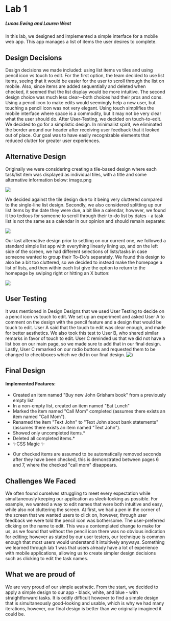 # Lab 1
##### Lucas Ewing and Lauren West

In this lab, we designed and implemented a simple interface for a mobile web app. This app manages a list of items the user desires to complete. 
## Design Decisions
Design decisions we made included: using list items vs tiles and using pencil icon vs touch to edit. For the first option, the team decided to use list items, seeing that it would be easier for the user to scroll through the list on mobile. Also, since items are added sequentially and deleted when checked, it seemed that the list display would be more intuitive. 
The second design choice was much less clear--both choices had their pros and cons. Using a pencil icon to make edits would seemingly help a new user, but touching a pencil icon was not very elegant. Using touch simplifies the mobile interface where space is a commodity, but it may not be very clear what the user should do. After User-Testing, we decided on touch-to-edit.
We decided to go for a simplistic design. In minimalist spirit, we eliminated the border around our header after receiving user feedback that it looked out of place. Our goal was to have easily recognizable elements that reduced clutter for greater user experiences. 

## Alternative Design
Originally we were considering creating a tile-based design where each task/list item was displayed as individual tiles, with a title and some alternative information below:
image.png

![](https://user-images.githubusercontent.com/54875885/134599155-7cfdb068-7723-4ee4-8caf-c17f2df2b9c7.png)

We decided against the tile design due to it being very cluttered compared to the single-line list design.
Secondly, we also considered splitting up our list items by the date they were due, a bit like a calendar, however, we found it too tedious for someone to scroll through their to-do list by dates - a task list is not the same as a calendar in our opinion and should remain separate:

![](https://user-images.githubusercontent.com/54875885/134599173-99db41f8-2498-42b8-ad3c-f612856261a5.png)


 Our last alternative design prior to settling on our current one, we followed a standard simple list app with everything linearly lining up, and on the left side of the screen, we had different selections of lists/tasks in case someone wanted to group their To-Do's separately. We found this design to also be a bit too cluttered, so we decided to instead make the homepage a list of lists, and then within each list give the option to return to the homepage by swiping right or hitting an X button:

![](https://user-images.githubusercontent.com/54875885/134599183-414a0b2f-2302-4f1f-ae8e-d0d829456922.png)


## User Testing
It was mentioned in Design Designs that we used User Testing to decide on a pencil icon vs touch to edit. We set up an experiment and asked User A to comment on the design with the pencil feature and a design that would be touch to edit. User A said that the touch to edit was clear enough, and made for better aesthetics. We also took this test to User B, who shared similar remarks in favor of touch to edit. User C reminded us that we did not have a list box on our main page, so we made sure to add that in our final design. Lastly, User C remarked on our radio buttons and requested them to be changed to checkboxes which we did in our final design.
![)](https://user-images.githubusercontent.com/54875885/134599216-2724e8e7-9b9a-4954-bc96-4c50a109f02f.png)

## Final Design
#### Implemented Features:
- Created an item named "Buy new John Grisham book" from a previously empty list
- In a non-empty list, created an item named "Eat Lunch"
- Marked the item named "Call Mom" completed (assumes there exists an item named "Call Mom").
- Renamed the item "Text John" to "Text John about bank statements" (assumes there exists an item named "Text John").
- Showed only uncompleted items.*
- Deleted all completed items.*
- ✨CSS Magic ✨

* Our checked items are assumed to be automatically removed seconds after they have been checked, this is demonstrated between pages 6 and 7, where the checked "call mom" disappears.
## Challenges We Faced
We often found ourselves struggling to meet every expectation while simultaneously keeping our application as sleek-looking as possible. For example, we wanted a way to edit names that were both intuitive and easy, while also not cluttering the screen. At first, we had a pen in the corner of the screen that we wanted users to click on, however, through user feedback we were told the pencil icon was bothersome. The user-preferred clicking on the name to edit. This was a contemplated change to make for us, as we found that without the pencil icon there was no obvious indication for editing; however as stated by our user testers, our technique is common enough that most users would understand it intuitively anyways. Something we learned through lab 1 was that users already have a lot of experience with mobile applications, allowing us to create simpler design decisions such as clicking to edit the task names.
## What we are proud of
We are very proud of our simple aesthetic. From the start, we decided to apply a simple design to our app - black, white, and blue - with straightforward tasks. It is oddly difficult however to find a simple design that is simultaneously good-looking and usable, which is why we had many iterations, however, our final design is better than we originally imagined it could be.
